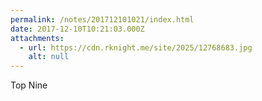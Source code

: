 ```yaml
---
permalink: /notes/201712101021/index.html
date: 2017-12-10T10:21:03.000Z
attachments:
  - url: https://cdn.rknight.me/site/2025/12768683.jpg
    alt: null
---
```


Top Nine

